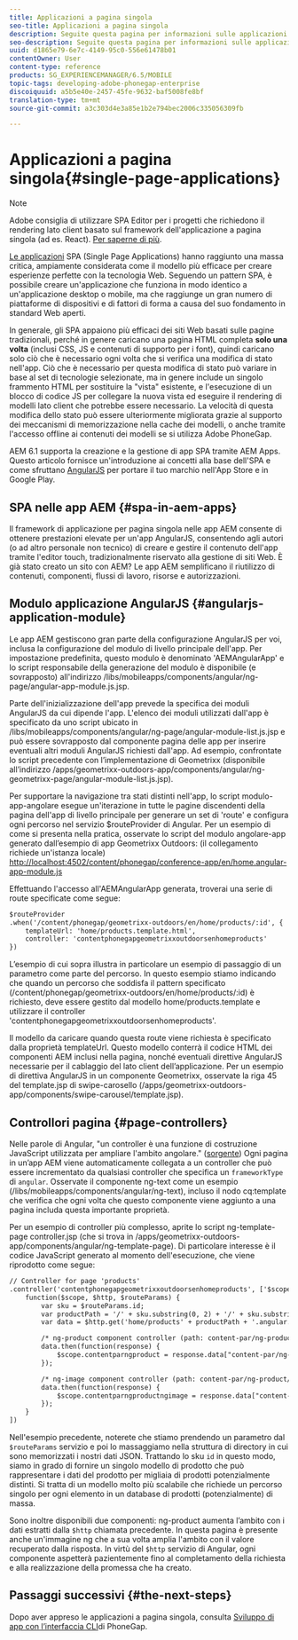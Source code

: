```yaml
---
title: Applicazioni a pagina singola
seo-title: Applicazioni a pagina singola
description: Seguite questa pagina per informazioni sulle applicazioni a pagina singola, ovvero potete creare un'applicazione che esegue in modo identico a un'applicazione desktop o mobile.
seo-description: Seguite questa pagina per informazioni sulle applicazioni a pagina singola, ovvero potete creare un'applicazione che esegue in modo identico a un'applicazione desktop o mobile.
uuid: d1865e79-6e7c-4149-95c0-556e61478b01
contentOwner: User
content-type: reference
products: SG_EXPERIENCEMANAGER/6.5/MOBILE
topic-tags: developing-adobe-phonegap-enterprise
discoiquuid: a5b5e40e-2457-45fe-9632-baf5008fe8bf
translation-type: tm+mt
source-git-commit: a3c303d4e3a85e1b2e794bec2006c335056309fb

---
```



# Applicazioni a pagina singola{#single-page-applications}

>[!NOTE]
>
>Adobe consiglia di utilizzare SPA Editor per i progetti che richiedono il rendering lato client basato sul framework dell&#39;applicazione a pagina singola (ad es. React). [Per saperne di più](/help/sites-developing/spa-overview.md).

[Le applicazioni](https://en.wikipedia.org/wiki/Single-page_application) SPA (Single Page Applications) hanno raggiunto una massa critica, ampiamente considerata come il modello più efficace per creare esperienze perfette con la tecnologia Web. Seguendo un pattern SPA, è possibile creare un&#39;applicazione che funziona in modo identico a un&#39;applicazione desktop o mobile, ma che raggiunge un gran numero di piattaforme di dispositivi e di fattori di forma a causa del suo fondamento in standard Web aperti.

In generale, gli SPA appaiono più efficaci dei siti Web basati sulle pagine tradizionali, perché in genere caricano una pagina HTML completa **solo una volta** (inclusi CSS, JS e contenuti di supporto per i font), quindi caricano solo ciò che è necessario ogni volta che si verifica una modifica di stato nell&#39;app. Ciò che è necessario per questa modifica di stato può variare in base al set di tecnologie selezionate, ma in genere include un singolo frammento HTML per sostituire la &quot;vista&quot; esistente, e l&#39;esecuzione di un blocco di codice JS per collegare la nuova vista ed eseguire il rendering di modelli lato client che potrebbe essere necessario. La velocità di questa modifica dello stato può essere ulteriormente migliorata grazie al supporto dei meccanismi di memorizzazione nella cache dei modelli, o anche tramite l&#39;accesso offline ai contenuti dei modelli se si utilizza Adobe PhoneGap.

AEM 6.1 supporta la creazione e la gestione di app SPA tramite AEM Apps. Questo articolo fornisce un&#39;introduzione ai concetti alla base dell&#39;SPA e come sfruttano [AngularJS](https://angularjs.org/) per portare il tuo marchio nell&#39;App Store e in Google Play.

## SPA nelle app AEM {#spa-in-aem-apps}

Il framework di applicazione per pagina singola nelle app AEM consente di ottenere prestazioni elevate per un&#39;app AngularJS, consentendo agli autori (o ad altro personale non tecnico) di creare e gestire il contenuto dell&#39;app tramite l&#39;editor touch, tradizionalmente riservato alla gestione di siti Web. È già stato creato un sito con AEM? Le app AEM semplificano il riutilizzo di contenuti, componenti, flussi di lavoro, risorse e autorizzazioni.

## Modulo applicazione AngularJS {#angularjs-application-module}

Le app AEM gestiscono gran parte della configurazione AngularJS per voi, inclusa la configurazione del modulo di livello principale dell&#39;app. Per impostazione predefinita, questo modulo è denominato &#39;AEMAngularApp&#39; e lo script responsabile della generazione del modulo è disponibile (e sovrapposto) all&#39;indirizzo /libs/mobileapps/components/angular/ng-page/angular-app-module.js.jsp.

Parte dell&#39;inizializzazione dell&#39;app prevede la specifica dei moduli AngularJS da cui dipende l&#39;app. L&#39;elenco dei moduli utilizzati dall&#39;app è specificato da uno script ubicato in /libs/mobileapps/components/angular/ng-page/angular-module-list.js.jsp e può essere sovrapposto dal componente pagina delle app per inserire eventuali altri moduli AngularJS richiesti dall&#39;app. Ad esempio, confrontate lo script precedente con l’implementazione di Geometrixx (disponibile all’indirizzo /apps/geometrixx-outdoors-app/components/angular/ng-geometrixx-page/angular-module-list.js.jsp).

Per supportare la navigazione tra stati distinti nell&#39;app, lo script modulo-app-angolare esegue un&#39;iterazione in tutte le pagine discendenti della pagina dell&#39;app di livello principale per generare un set di &#39;route&#39; e configura ogni percorso nel servizio $routeProvider di Angular. Per un esempio di come si presenta nella pratica, osservate lo script del modulo angolare-app generato dall’esempio di app Geometrixx Outdoors: (il collegamento richiede un&#39;istanza locale) [http://localhost:4502/content/phonegap/conference-app/en/home.angular-app-module.js](http://localhost:4502/content/phonegap/conference-app/en/home.angular-app-module.js)

Effettuando l&#39;accesso all&#39;AEMAngularApp generata, troverai una serie di route specificate come segue:

```xml
$routeProvider
.when('/content/phonegap/geometrixx-outdoors/en/home/products/:id', {
    templateUrl: 'home/products.template.html',
    controller: 'contentphonegapgeometrixxoutdoorsenhomeproducts'
})
```

L’esempio di cui sopra illustra in particolare un esempio di passaggio di un parametro come parte del percorso. In questo esempio stiamo indicando che quando un percorso che soddisfa il pattern specificato (/content/phonegap/geometrixx-outdoors/en/home/products/:id) è richiesto, deve essere gestito dal modello home/products.template e utilizzare il controller &#39;contentphonegapgeometrixxoutdoorsenhomeproducts&#39;.

Il modello da caricare quando questa route viene richiesta è specificato dalla proprietà templateUrl. Questo modello conterrà il codice HTML dei componenti AEM inclusi nella pagina, nonché eventuali direttive AngularJS necessarie per il cablaggio del lato client dell’applicazione. Per un esempio di direttiva AngularJS in un componente Geometrixx, osservate la riga 45 del template.jsp di swipe-carosello (/apps/geometrixx-outdoors-app/components/swipe-carousel/template.jsp).

## Controllori pagina {#page-controllers}

Nelle parole di Angular, &quot;un controller è una funzione di costruzione JavaScript utilizzata per ampliare l&#39;ambito angolare.&quot; ([sorgente](https://docs.angularjs.org/guide/controller)) Ogni pagina in un’app AEM viene automaticamente collegata a un controller che può essere incrementato da qualsiasi controller che specifica un `frameworkType` di `angular`. Osservate il componente ng-text come un esempio (/libs/mobileapps/components/angular/ng-text), incluso il nodo cq:template che verifica che ogni volta che questo componente viene aggiunto a una pagina includa questa importante proprietà.

Per un esempio di controller più complesso, aprite lo script ng-template-page controller.jsp (che si trova in /apps/geometrixx-outdoors-app/components/angular/ng-template-page). Di particolare interesse è il codice JavaScript generato al momento dell&#39;esecuzione, che viene riprodotto come segue:

```xml
// Controller for page 'products'
.controller('contentphonegapgeometrixxoutdoorsenhomeproducts', ['$scope', '$http', '$routeParams',
    function($scope, $http, $routeParams) {
        var sku = $routeParams.id;
        var productPath = '/' + sku.substring(0, 2) + '/' + sku.substring(0, 4) + '/' + sku;
        var data = $http.get('home/products' + productPath + '.angular.json' + cacheKiller);

        /* ng-product component controller (path: content-par/ng-product) */
        data.then(function(response) {
            $scope.contentparngproduct = response.data["content-par/ng-product"].items;
        });

        /* ng-image component controller (path: content-par/ng-product/ng-image) */
        data.then(function(response) {
            $scope.contentparngproductngimage = response.data["content-par/ng-product/ng-image"].items;
        });
    }
])
```

Nell&#39;esempio precedente, noterete che stiamo prendendo un parametro dal `$routeParams` servizio e poi lo massaggiamo nella struttura di directory in cui sono memorizzati i nostri dati JSON. Trattando lo sku `id` in questo modo, siamo in grado di fornire un singolo modello di prodotto che può rappresentare i dati del prodotto per migliaia di prodotti potenzialmente distinti. Si tratta di un modello molto più scalabile che richiede un percorso singolo per ogni elemento in un database di prodotti (potenzialmente) di massa.

Sono inoltre disponibili due componenti: ng-product aumenta l’ambito con i dati estratti dalla `$http` chiamata precedente. In questa pagina è presente anche un&#39;immagine ng che a sua volta amplia l&#39;ambito con il valore recuperato dalla risposta. In virtù del `$http` servizio di Angular, ogni componente aspetterà pazientemente fino al completamento della richiesta e alla realizzazione della promessa che ha creato.

## Passaggi successivi {#the-next-steps}

Dopo aver appreso le applicazioni a pagina singola, consulta [Sviluppo di app con l’interfaccia CLI](/help/mobile/phonegap-apps-pg-cli.md)di PhoneGap.
